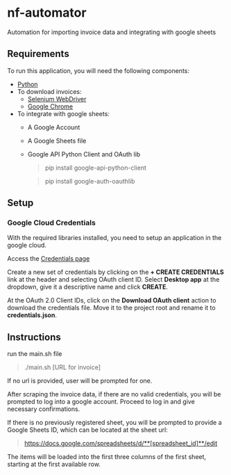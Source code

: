 # nf-automator
Automation for importing invoice data and integrating with google sheets

## Requirements
To run this application, you will need the following components:
- [Python](https://www.python.org)
- To download invoices:
    - [Selenium WebDriver](https://selenium-python.readthedocs.io)
    - [Google Chrome](https://google.com/chrome)
- To integrate with google sheets:
    - A Google Account
    - A Google Sheets file
    - Google API Python Client and OAuth lib
        > pip install google-api-python-client
        
        > pip install google-auth-oauthlib

## Setup
### Google Cloud Credentials
With the required libraries installed, you need to setup an application in the google cloud.

Access the [Credentials page](https://console.cloud.google.com/apis/credentials)

Create a new set of credentials by clicking on the **+ CREATE CREDENTIALS** link at the header and selecting OAuth client ID. 
Select **Desktop app** at the dropdown, give it a descriptive name and click **CREATE**.

At the OAuth 2.0 Client IDs, click on the **Download OAuth client** action to download the credentials file. Move it to the project root
and rename it to **credentials.json**.


## Instructions
run the main.sh file
> ./main.sh [URL for invoice]

If no url is provided, user will be prompted for one.

After scraping the invoice data, if there are no valid credentials, you will be prompted to log into a google account. Proceed to
log in and give necessary confirmations.

If there is no previously registered sheet, you will be prompted to provide a Google Sheets ID, which can be located at the sheet url:
> https://docs.google.com/spreadsheets/d/**[spreadsheet_id]**/edit

The items will be loaded into the first three columns of the first sheet, starting at the first available row.
